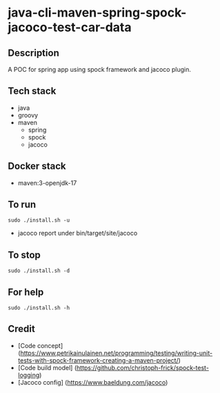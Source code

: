 # java-cli-maven-spring-spock-jacoco-test-car-data

## Description
A POC for spring app using spock framework
and jacoco plugin.

## Tech stack
- java
- groovy
- maven
  - spring
  - spock
  - jacoco

## Docker stack
- maven:3-openjdk-17

## To run
`sudo ./install.sh -u`
- jacoco report under bin/target/site/jacoco

## To stop
`sudo ./install.sh -d`

## For help
`sudo ./install.sh -h`

## Credit
- [Code concept] (https://www.petrikainulainen.net/programming/testing/writing-unit-tests-with-spock-framework-creating-a-maven-project/)
- [Code build model] (https://github.com/christoph-frick/spock-test-logging)
- [Jacoco config] (https://www.baeldung.com/jacoco)
